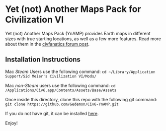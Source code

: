 # Yet (not) Another Maps Pack for Civilization VI

Yet (not) Another Maps Pack (YnAMP) provides Earth maps in different sizes with true starting locations, as well as a few more features.  Read more about them in the [civfanatics forum post](https://forums.civfanatics.com/resources/ynamp-yet-not-another-maps-pack-for-civ6.25395/).

## Installation Instructions

Mac *Steam* Users use the following command:
`cd ~/Library/Application Support/Sid Meier's Civilization VI/Mods/`

Mac *non-Steam* users use the following command:
`cd /Applications/Civ6.app/Contents/Assets/Base/Assets`

Once inside this directory, clone this repo with the following git command:
`git clone https://github.com/Gedemon/Civ6-YnAMP.git`

If you do not have git, it can be installed [here](https://git-scm.com/download/mac).

Enjoy!
